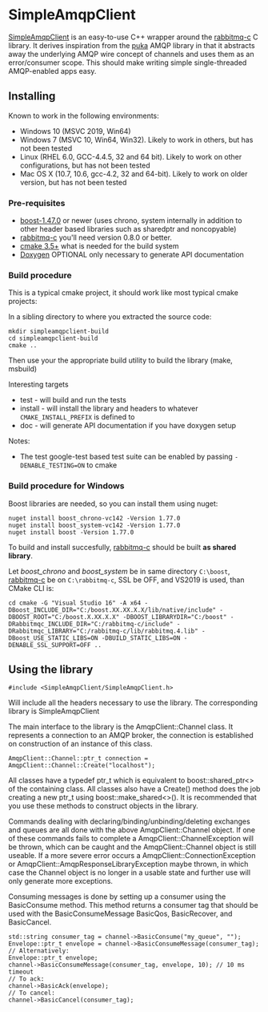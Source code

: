 SimpleAmqpClient
==================

[SimpleAmqpClient](https://github.com/alanxz/SimpleAmqpClient) is an easy-to-use C++
wrapper around the [rabbitmq-c](https://github.com/alanxz/rabbitmq-c) C library.
It derives inspiration from the [puka](http://majek.github.com/puka/puka.html) AMQP library
in that it abstracts away the underlying AMQP wire concept of channels and uses them
as an error/consumer scope. This should make writing simple single-threaded AMQP-enabled apps easy.

Installing
----------------

Known to work in the following environments:
- Windows 10 (MSVC 2019, Win64)
- Windows 7 (MSVC 10, Win64, Win32). Likely to work in others, but has not been tested
- Linux (RHEL 6.0, GCC-4.4.5, 32 and 64 bit). Likely to work on other configurations, but has not been tested
- Mac OS X (10.7, 10.6, gcc-4.2, 32 and 64-bit). Likely to work on older version, but has not been tested

### Pre-requisites
+  [boost-1.47.0](http://www.boost.org/) or newer (uses chrono, system internally in addition to other header based libraries such as sharedptr and noncopyable)
+  [rabbitmq-c](http://github.com/alanxz/rabbitmq-c) you'll need version 0.8.0 or better.
+  [cmake 3.5+](http://www.cmake.org/) what is needed for the build system
+  [Doxygen](http://www.stack.nl/~dimitri/doxygen/) OPTIONAL only necessary to generate API documentation

### Build procedure
This is a typical cmake project, it should work like most typical cmake projects:

In a sibling directory to where you extracted the source code:

    mkdir simpleamqpclient-build
    cd simpleamqpclient-build
    cmake ..

Then use your the appropriate build utility to build the library (make, msbuild)

Interesting targets
+  test - will build and run the tests
+  install - will install the library and headers to whatever `CMAKE_INSTALL_PREFIX` is defined to
+  doc - will generate API documentation if you have doxygen setup

Notes:
+ The test google-test based test suite can be enabled by passing `-DENABLE_TESTING=ON` to
  cmake

### Build procedure for Windows

Boost libraries are needed, so you can install them using nuget:
```
nuget install boost_chrono-vc142 -Version 1.77.0
nuget install boost_system-vc142 -Version 1.77.0
nuget install boost -Version 1.77.0
```
To build and install succesfully, [rabbitmq-c](https://github.com/alanxz/rabbitmq-c) should be built **as shared library**.

Let *boost_chrono* and *boost_system* be in same directory ```C:\boost```, [rabbitmq-c](https://github.com/alanxz/rabbitmq-c) be on ```C:\rabbitmq-c```,
SSL be OFF, and VS2019 is used, than CMake CLI is:
```
cd cmake -G "Visual Studio 16" -A x64 -DBoost_INCLUDE_DIR="C:/boost.XX.XX.X.X/lib/native/include" -DBOOST_ROOT="C:/boost.X.XX.X.X" -DBOOST_LIBRARYDIR="C:/boost" -DRabbitmqc_INCLUDE_DIR="C:/rabbitmq-c/include" -DRabbitmqc_LIBRARY="C:/rabbitmq-c/lib/rabbitmq.4.lib" -DBoost_USE_STATIC_LIBS=ON -DBUILD_STATIC_LIBS=ON -DENABLE_SSL_SUPPORT=OFF ..
```

Using the library
-----------------

    #include <SimpleAmqpClient/SimpleAmqpClient.h>

Will include all the headers necessary to use the library.
The corresponding library is SimpleAmqpClient

The main interface to the library is the AmqpClient::Channel class.  It represents
a connection to an AMQP broker, the connection is established on construction of an
instance of this class.

    AmqpClient::Channel::ptr_t connection = AmqpClient::Channel::Create("localhost");

All classes have a typedef ptr_t which is equivalent to boost::shared_ptr<> of the 
containing class.  All classes also have a Create() method does the job creating a new
ptr_t using boost::make_shared<>(). It is recommended that you use these methods
to construct objects in the library.

Commands dealing with declaring/binding/unbinding/deleting exchanges and queues are
all done with the above AmqpClient::Channel object. If one of these commands
fails to complete a AmqpClient::ChannelException will be thrown, which can be caught
and the AmqpClient::Channel object is still useable.  If a more severe error occurs
a AmqpClient::ConnectionException or AmqpClient::AmqpResponseLibraryException maybe
thrown, in which case the Channel object is no longer in a usable state and further
use will only generate more exceptions.

Consuming messages is done by setting up a consumer using the BasicConsume method.
This method returns a consumer tag that should be used with the BasicConsumeMessage
BasicQos, BasicRecover, and BasicCancel.

    std::string consumer_tag = channel->BasicConsume("my_queue", "");
    Envelope::ptr_t envelope = channel->BasicConsumeMessage(consumer_tag);
    // Alternatively:
    Envelope::ptr_t envelope;
    channel->BasicConsumeMessage(consumer_tag, envelope, 10); // 10 ms timeout
    // To ack:
    channel->BasicAck(envelope);
    // To cancel:
    channel->BasicCancel(consumer_tag);

